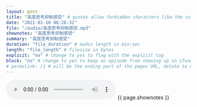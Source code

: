 ```yaml
---
layout: post
title: "高度思考抑制感受" # quotes allow forbidden characters like the colon
date: "2021-01-10 08:26:32"
file: "/audio/高度思考抑制感受.mp3"
shownotes: "高度思考抑制感受"
summary: "高度思考抑制感受"
duration: "file_duration" # audio length in min:sec
length: "file_length" # filesize in bytes
explicit: "no" # change to yes to flag with the explicit tag
block: "no" # change to yes to keep an episode from showing up in iTunes
# permalink: /1 # will be the ending part of the pages URL, delete to default to the title
---
```


<audio controls>
<source src="{{site.url}}{{site.baseurl}}{{ page.file }}" type="audio/x-mp3">
Your browser does not support the audio element.
</audio>
{{ page.shownotes }}
